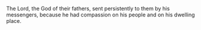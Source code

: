 The Lord, the God of their fathers, sent persistently to them by his messengers, because he had compassion on his people and on his dwelling place.
